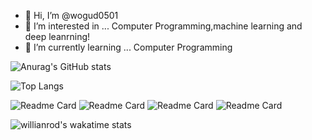 - 👋 Hi, I’m @wogud0501
- 👀 I’m interested in ... Computer Programming,machine learning and deep leanrning!
- 🌱 I’m currently learning ... Computer Programming

![Anurag's GitHub stats](https://github-readme-stats.vercel.app/api?username=wogud0501&count_private=true&show_icons=true&theme=cobalt)

![Top Langs](https://github-readme-stats.vercel.app/api/top-langs/?username=wogud0501&theme=cobalt&layout=compact)

![Readme Card](https://github-readme-stats.vercel.app/api/pin/?username=wogud0501&repo=site&show_owner=true)
![Readme Card](https://github-readme-stats.vercel.app/api/pin/?username=wogud0501&repo=repos-master&show_owner=true)
![Readme Card](https://github-readme-stats.vercel.app/api/pin/?username=wogud0501&repo=C&show_owner=true)
![Readme Card](https://github-readme-stats.vercel.app/api/pin/?username=wogud0501&repo=JAVA&show_owner=true)

![willianrod's wakatime stats](https://github-readme-stats.vercel.app/api/wakatime?username=wogud0501)


